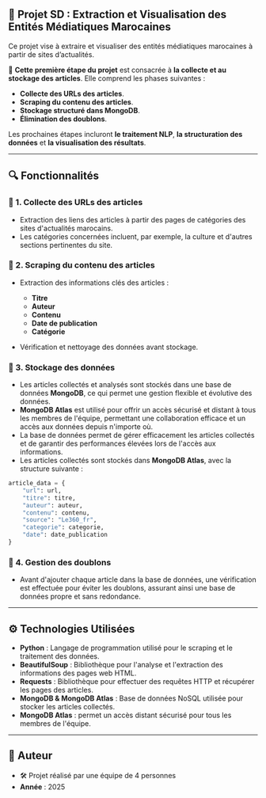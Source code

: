 ## 📌 Projet SD : Extraction et Visualisation des Entités Médiatiques Marocaines
Ce projet vise à extraire et visualiser des entités médiatiques marocaines à partir de sites d’actualités.

🔹 **Cette première étape du projet** est consacrée à **la collecte et au stockage des articles**. Elle comprend les phases suivantes :

- **Collecte des URLs des articles**.
- **Scraping du contenu des articles**.
- **Stockage structuré dans MongoDB**.
- **Élimination des doublons**.
  
Les prochaines étapes incluront **le traitement NLP**, **la structuration des données** et **la visualisation des résultats**.

---

## 🔍 Fonctionnalités  

### 📌 1. Collecte des URLs des articles  
- Extraction des liens des articles à partir des pages de catégories des sites d'actualités marocains.  
- Les catégories concernées incluent, par exemple, la culture et d'autres sections pertinentes du site.


### 📌 2. Scraping du contenu des articles  
- Extraction des informations clés des articles :  
  - **Titre**  
  - **Auteur**  
  - **Contenu**  
  - **Date de publication**  
  - **Catégorie**  

- Vérification et nettoyage des données avant stockage. 


### 📌 3. Stockage des données 
   - Les articles collectés et analysés sont stockés dans une base de données **MongoDB**, ce qui permet une gestion flexible et évolutive des données.
   - **MongoDB Atlas** est utilisé pour offrir un accès sécurisé et distant à tous les membres de l'équipe, permettant une collaboration efficace et un accès aux données depuis n'importe où.
   - La base de données permet de gérer efficacement les articles collectés et de garantir des performances élevées lors de l'accès aux informations.
   - Les articles collectés sont stockés dans **MongoDB Atlas**, avec la structure suivante :  

```python
article_data = {
    "url": url,
    "titre": titre,
    "auteur": auteur,
    "contenu": contenu,
    "source": "Le360_fr",
    "categorie": categorie,
    "date": date_publication
}
  ```

### 📌 4. Gestion des doublons
   - Avant d'ajouter chaque article dans la base de données, une vérification est effectuée pour éviter les doublons, assurant ainsi une base de données propre et sans redondance.

---

## ⚙️ Technologies Utilisées

- **Python** : Langage de programmation utilisé pour le scraping et le traitement des données.
- **BeautifulSoup** : Bibliothèque pour l'analyse et l'extraction des informations des pages web HTML.
- **Requests** : Bibliothèque pour effectuer des requêtes HTTP et récupérer les pages des articles.
- **MongoDB & MongoDB Atlas** : Base de données NoSQL utilisée pour stocker les articles collectés.
- **MongoDB Atlas** : permet un accès distant sécurisé pour tous les membres de l'équipe.

---
## 📌 Auteur
- 🛠 Projet réalisé par une équipe de 4 personnes
- **Année** : 2025
